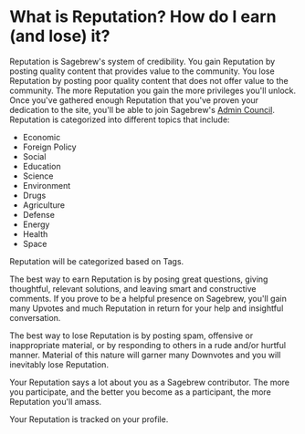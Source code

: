 # What is Reputation? How do I earn (and lose) it? #
Reputation is Sagebrew's system of credibility. You gain Reputation by posting 
quality content that provides value to the community. You lose Reputation by 
posting poor quality content that does not offer value to the community. The 
more Reputation you gain the more privileges you'll unlock. Once you've gathered 
enough Reputation that you've proven your dedication to the site, you'll 
be able to join Sagebrew's [Admin Council][1]. Reputation is categorized into 
different topics that include:

- Economic
- Foreign Policy
- Social
- Education 
- Science
- Environment
- Drugs
- Agriculture
- Defense
- Energy
- Health
- Space
 
Reputation will be categorized based on Tags.  

The best way to earn Reputation is by posing great questions, giving 
thoughtful, relevant solutions, and leaving smart and constructive comments. 
If you prove to be a helpful presence on Sagebrew, you'll gain many Upvotes 
and much Reputation in return for your help and insightful conversation. 

The best way to lose Reputation is by posting spam, offensive or 
inappropriate material, or by responding to others in a rude and/or 
hurtful manner. Material of this nature will garner many Downvotes and you will
inevitably lose Reputation. 

Your Reputation says a lot about you as a Sagebrew contributor. The more you 
participate, and the better you become as a participant, the more Reputation 
you'll amass. 

Your Reputation is tracked on your profile. 


[1]: /help/reputation/admin_council/